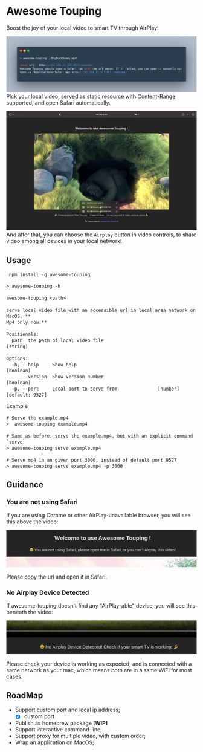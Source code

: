 # Awesome Touping
Boost the joy of your local video to smart TV through AirPlay!

![](./doc/shell.png)
Pick your local video, served as static resource with [Content-Range](https://developer.mozilla.org/en-US/docs/Web/HTTP/Headers/Content-Range) supported, and open Safari automatically.

![](./doc/safari.png)
And after that, you can choose the `Airplay` button in video controls, to share video among all devices in your local network!

## Usage

```shell
 npm install -g awesome-touping
```

```shell
> awesome-touping -h

awesome-touping <path>

serve local video file with an accessible url in local area network on MacOS. **
Mp4 only now.**

Positionals:
  path  the path of local video file                                    [string]

Options:
  -h, --help     Show help                                             [boolean]
      --version  Show version number                                   [boolean]
  -p, --port     Local port to serve from               [number] [default: 9527]

```

Example
```shell
# Serve the example.mp4
>  awesome-touping example.mp4               

# Same as before, serve the example.mp4, but with an explicit command `serve`
> awesome-touping serve example.mp4        

# Serve mp4 in an given port 3000, instead of default port 9527
> awesome-touping serve example.mp4 -p 3000  
```

## Guidance

### You are not using Safari
If you are using Chrome or other AirPlay-unavailable browser, you will see this above the video:

![Safari-Warning](./doc/safari-warning.png)

Please copy the url and open it in Safari.

### No Airplay Device Detected
If awesome-touping doesn't find any  "AirPlay-able" device, you will see this beneath the video:

![NoAirPlaDeviceWarning](./doc/no-airplay-device.png)

Please check your device is working as expected, and is connected with a same network as your mac, which means both are in a same WiFi for most cases.

## RoadMap
- Support custom port and local ip address;
  - [x] custom port
- Publish as homebrew package **[WIP]**
- Support interactive command-line;
- Support proxy for multiple video, with custom order;
- Wrap an application on MacOS;
